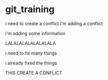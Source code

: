 # git_training

i need to create a conflict
i'm adding a conflict

i'm adding some information

LALALALALALALALALA

i need to fix many things

i already fixed the things

THIS CREATE A CONFLICT
